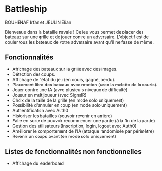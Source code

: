 # Battleship

BOUHENAF Irfan et JEULIN Elian

Bienvenue dans la bataille navale ! Ce jeu vous permet de placer des bateaux sur une grille et de jouer contre un adversaire. L'objectif est de couler tous les bateaux de votre adversaire avant qu'il ne fasse de même.

## Fonctionnalités

- Affichage des bateaux sur la grille avec des images.
- Détection des coups.
- Affichage de l'état du jeu (en cours, gagné, perdu).
- Placement libre des bateaux avec rotation (avec la molette de la souris).
- Jouer contre une IA (avec plusieurs niveaux de difficulté)
- Joueur en multijoueur (avec SignalR)
- Choix de la taille de la grille (en mode solo uniquement)
- Possibilité d'annuler en coup (en mode solo uniquement)
- Authentification avec Auth0
- Historiser les batailles (pouvoir revenir en arrière)
- Faire en sorte de pouvoir recommencer une partie (à la fin de la partie)
- Gestion des utilisateurs (Inscription, login, logout avec Auth0)
- Améliorer le comportement de l’IA (attaque randomisée par périmètre)
- Revenir un coups avant (en mode solo uniquement)

## Listes de fonctionnalités non fonctionnelles
- Affichage du leaderboard
